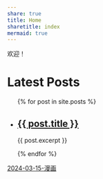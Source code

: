 ```yaml
---
share: true
title: Home
sharetitle: index
mermaid: true
---
```


欢迎！


<h1>Latest Posts</h1>

<ul>
  {% for post in site.posts %}
    <li>
      <h2><a href="{{ post.url }}">{{ post.title }}</a></h2>
      <p>{{ post.excerpt }}</p>
    </li>
  {% endfor %}
</ul>


[2024-03-15-漫画](./_posts/%E7%BD%91%E7%AB%99%E6%94%B6%E9%9B%86/2024-03-15-%E6%BC%AB%E7%94%BB.md)